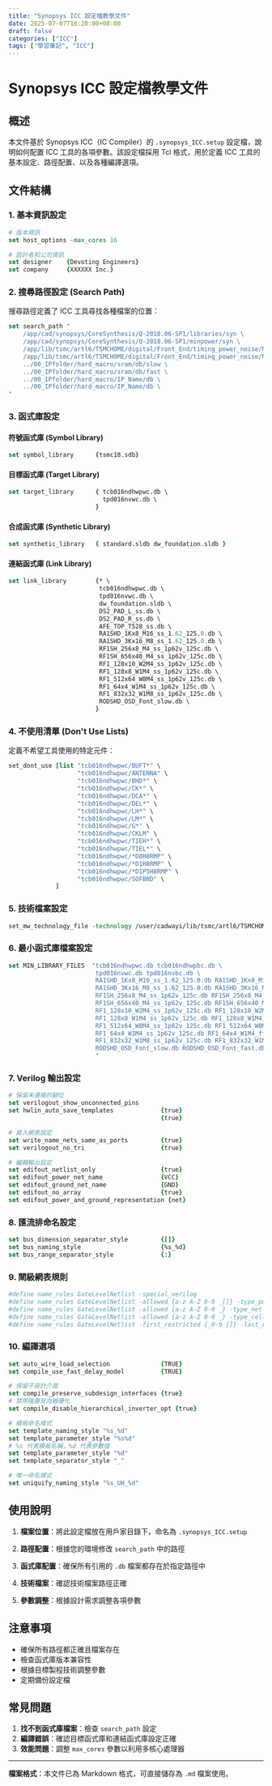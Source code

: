 ```yaml
---
title: "Synopsys ICC 設定檔教學文件"
date: 2025-07-07T16:20:00+08:00
draft: false
categories: ["ICC"]
tags: ["學習筆記", "ICC"]
---
```


# Synopsys ICC 設定檔教學文件

## 概述

本文件基於 Synopsys ICC（IC Compiler）的 `.synopsys_ICC.setup` 設定檔，說明如何配置 ICC 工具的各項參數。該設定檔採用 Tcl 格式，用於定義 ICC 工具的基本設定、路徑配置、以及各種編譯選項。

## 文件結構

### 1. 基本資訊設定

```tcl
# 版本資訊
set host_options -max_cores 16

# 設計者和公司資訊
set designer    {Devoting Engineers}
set company     {XXXXXX Inc.}
```

### 2. 搜尋路徑設定 (Search Path)

搜尋路徑定義了 ICC 工具尋找各種檔案的位置：

```tcl
set search_path "
    /app/cad/synopsys/CoreSynthesis/Q-2018.06-SP1/libraries/syn \
    /app/cad/synopsys/CoreSynthesis/Q-2018.06-SP1/minpower/syn \
    /app/lib/tsmc/artl6/TSMCHOME/digital/Front_End/timing_power_noise/NLDM/tcb016ndhwpwc_270a \
    /app/lib/tsmc/artl6/TSMCHOME/digital/Front_End/timing_power_noise/NLDM/tpd016nvwc_280a \
    ../00_IPfolder/hard_macro/sram/db/slow \
    ../00_IPfolder/hard_macro/sram/db/fast \
    ../00_IPfolder/hard_macro/IP_Name/db \
    ../00_IPfolder/hard_macro/IP_Name/db \
"
```

### 3. 函式庫設定

#### 符號函式庫 (Symbol Library)
```tcl
set symbol_library      {tsmc18.sdb}
```

#### 目標函式庫 (Target Library)
```tcl
set target_library      { tcb016ndhwpwc.db \
                          tpd016nvwc.db \
                        }
```

#### 合成函式庫 (Synthetic Library)
```tcl
set synthetic_library   { standard.sldb dw_foundation.sldb }
```

#### 連結函式庫 (Link Library)
```tcl
set link_library        {* \
                         tcb016ndhwpwc.db \
                         tpd016nvwc.db \
                         dw_foundation.sldb \
                         DS2_PAD_L_ss.db \
                         DS2_PAD_R_ss.db \
                         AFE_TOP_T528_ss.db \
                         RA1SHD_1Kx8_M16_ss_1.62_125.0.db \
                         RA1SHD_3Kx16_M8_ss_1.62_125.0.db \
                         RF1SH_256x8_M4_ss_1p62v_125c.db \
                         RF1SH_656x40_M4_ss_1p62v_125c.db \
                         RF1_128x10_W2M4_ss_1p62v_125c.db \
                         RF1_128x8_W1M4_ss_1p62v_125c.db \
                         RF1_512x64_W8M4_ss_1p62v_125c.db \
                         RF1_64x4_W1M4_ss_1p62v_125c.db \
                         RF1_832x32_W1M8_ss_1p62v_125c.db \
                         RODSHD_OSD_Font_slow.db \
                        }
```

### 4. 不使用清單 (Don't Use Lists)

定義不希望工具使用的特定元件：

```tcl
set_dont_use [list "tcb016ndhwpwc/BUFT*" \
                   "tcb016ndhwpwc/ANTENNA" \
                   "tcb016ndhwpwc/BHD*" \
                   "tcb016ndhwpwc/CK*" \
                   "tcb016ndhwpwc/DCA*" \
                   "tcb016ndhwpwc/DEL*" \
                   "tcb016ndhwpwc/LH*" \
                   "tcb016ndhwpwc/LM*" \
                   "tcb016ndhwpwc/G*" \
                   "tcb016ndhwpwc/CKLM" \
                   "tcb016ndhwpwc/TIEH*" \
                   "tcb016ndhwpwc/TIEL*" \
                   "tcb016ndhwpwc/*D8H8RMP" \
                   "tcb016ndhwpwc/*D1H8RMP" \
                   "tcb016ndhwpwc/*D1P5H8RMP" \
                   "tcb016ndhwpwc/SOFBND" \
             ]
```

### 5. 技術檔案設定

```tcl
set_mw_technology_file -technology /user/cadwayi/lib/tsmc/artl6/TSMCHOME/digital/Back_End/milkyway/tcb016ndhwpwc_270a/techfiles/tsmc016_5lm.tf
```

### 6. 最小函式庫檔案設定

```tcl
set MIN_LIBRARY_FILES  "tcb016ndhwpwc.db tcb016ndhwpbc.db \
                        tpd016nvwc.db tpd016nvbc.db \
                        RA1SHD_1Kx8_M16_ss_1.62_125.0.db RA1SHD_1Kx8_M16_ff_1.98_-40.0.db \
                        RA1SHD_3Kx16_M8_ss_1.62_125.0.db RA1SHD_3Kx16_M8_ff_1.98_-40.0.db \
                        RF1SH_256x8_M4_ss_1p62v_125c.db RF1SH_256x8_M4_ff_1p98v_m40c.db \
                        RF1SH_656x40_M4_ss_1p62v_125c.db RF1SH_656x40_M4_ff_1p98v_m40c.db \
                        RF1_128x10_W2M4_ss_1p62v_125c.db RF1_128x10_W2M4_ff_1p98v_m40c.db \
                        RF1_128x8_W1M4_ss_1p62v_125c.db RF1_128x8_W1M4_ff_1p98v_m40c.db \
                        RF1_512x64_W8M4_ss_1p62v_125c.db RF1_512x64_W8M4_ff_1p98v_m40c.db \
                        RF1_64x4_W1M4_ss_1p62v_125c.db RF1_64x4_W1M4_ff_1p98v_m40c.db \
                        RF1_832x32_W1M8_ss_1p62v_125c.db RF1_832x32_W1M8_ff_1p98v_m40c.db \
                        RODSHD_OSD_Font_slow.db RODSHD_OSD_Font_fast.db \
                        "
```

### 7. Verilog 輸出設定

```tcl
# 保留未連接的腳位
set verilogout_show_unconnected_pins
set hwlin_auto_save_templates             {true}
                                          {true}

# 寫入網表設定
set write_name_nets_same_as_ports         {true}
set verilogout_no_tri                     {true}

# 編輯輸出設定
set edifout_netlist_only                  {true}
set edifout_power_net_name                {VCC}
set edifout_ground_net_name               {GND}
set edifout_no_array                      {true}
set edifout_power_and_ground_representation {net}
```

### 8. 匯流排命名設定

```tcl
set bus_dimension_separator_style         {[]}
set bus_naming_style                      {%s_%d}
set bus_range_separator_style             {:}
```

### 9. 閘級網表規則

```tcl
#define name_rules GateLevelNetlist -special_verilog
#define name_rules GateLevelNetlist -allowed {a-z A-Z 0-9 _[]} -type_port
#define name_rules GateLevelNetlist -allowed {a-z A-Z 0-9 _} -type_net
#define name_rules GateLevelNetlist -allowed {a-z A-Z 0-9 _} -type_cell
#define name_rules GateLevelNetlist -first_restricted {_0-9 []} -last_restricted {[]} -equal_ports_nets -inout_ports_equal_nets -repl
```

### 10. 編譯選項

```tcl
set auto_wire_load_selection              {TRUE}
set compile_use_fast_delay_model          {TRUE}

# 保留子設計介面
set compile_preserve_subdesign_interfaces {true}
# 禁用階層反向器優化
set compile_disable_hierarchical_inverter_opt {true}

# 模板命名樣式
set template_naming_style "%s_%d"
set template_parameter_style "%s%d"
# %s 代表模板名稱，%d 代表參數值
set template_parameter_style "%d"
set template_separator_style "_"

# 唯一命名樣式
set uniquify_naming_style "%s_UH_%d"
```

## 使用說明

1. **檔案位置**：將此設定檔放在用戶家目錄下，命名為 `.synopsys_ICC.setup`

2. **路徑配置**：根據您的環境修改 `search_path` 中的路徑

3. **函式庫配置**：確保所有引用的 `.db` 檔案都存在於指定路徑中

4. **技術檔案**：確認技術檔案路徑正確

5. **參數調整**：根據設計需求調整各項參數

## 注意事項

- 確保所有路徑都正確且檔案存在
- 檢查函式庫版本兼容性
- 根據目標製程技術調整參數
- 定期備份設定檔

## 常見問題

1. **找不到函式庫檔案**：檢查 `search_path` 設定
2. **編譯錯誤**：確認目標函式庫和連結函式庫設定正確
3. **效能問題**：調整 `max_cores` 參數以利用多核心處理器

---

**檔案格式**：本文件已為 Markdown 格式，可直接儲存為 `.md` 檔案使用。